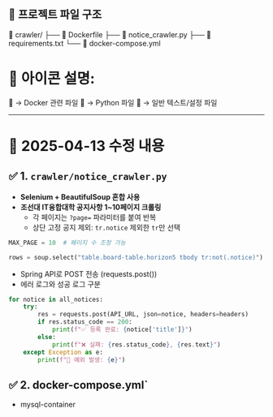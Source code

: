## 📁 프로젝트 파일 구조

📁 crawler/
    ├── 🐳 Dockerfile
    ├── 🐍 notice_crawler.py
    ├── 📄 requirements.txt
    └── 🐳 docker-compose.yml

# 📌 아이콘 설명:
🐳 → Docker 관련 파일
🐍 → Python 파일
📄 → 일반 텍스트/설정 파일

---

# 📌 2025-04-13 수정 내용
## ✅ 1. `crawler/notice_crawler.py`
- **Selenium + BeautifulSoup 혼합 사용**
- **조선대 IT융합대학 공지사항 1~10페이지 크롤링**
  - 각 페이지는 `?page=` 파라미터를 붙여 반복
  - 상단 고정 공지 제외: `tr.notice` 제외한 `tr`만 선택

```python
MAX_PAGE = 10  # 페이지 수 조정 가능

rows = soup.select("table.board-table.horizon5 tbody tr:not(.notice)")
```

- Spring API로 POST 전송 (requests.post())
- 에러 로그와 성공 로그 구분

```python
for notice in all_notices:
    try:
        res = requests.post(API_URL, json=notice, headers=headers)
        if res.status_code == 200:
            print(f"✅ 등록 완료: {notice['title']}")
        else:
            print(f"❌ 실패: {res.status_code}, {res.text}")
    except Exception as e:
        print(f"🚨 예외 발생: {e}")
```

## ✅ 2. docker-compose.yml`
- mysql-container
